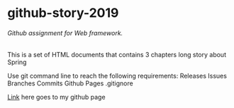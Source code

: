 # github-story-2019

###### Github assignment for Web framework.



This is a set of HTML documents that contains 3 chapters long story about Spring

Use git command line to reach the following requirements:
Releases
Issues
Branches
Commits
Github Pages
.gitignore

[Link](https://github.com/AppleD0g/github-story-2019) here goes to my github page



